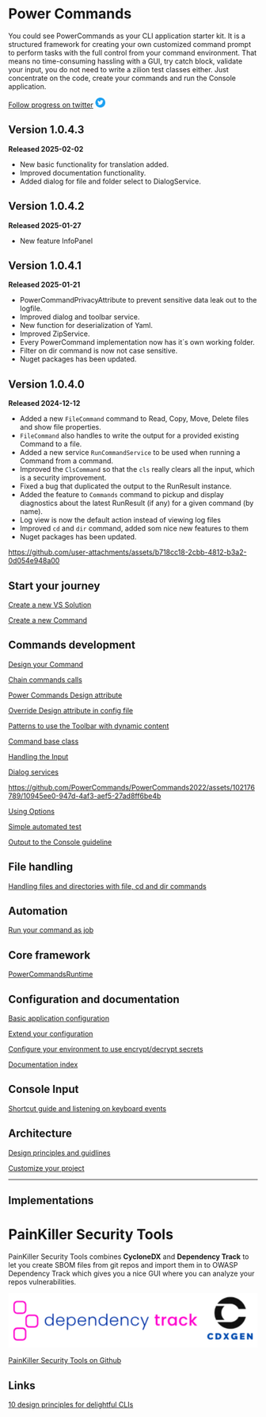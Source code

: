 # Power Commands
You could see PowerCommands as your CLI application starter kit. It is a structured framework for creating your own customized command prompt to perform tasks with the full control from your command environment. That means no time-consuming hassling with a GUI, try catch block, validate your input, you do not need to write a zilion test classes either. Just concentrate on the code, create your commands and run the Console application.

[Follow progress on twitter](https://twitter.com/PowerCommands) <img src="https://github.com/PowerCommands/PowerCommands2022/blob/main/Docs/images/Twitter.png?raw=true" alt="drawing" width="20"/>

## Version 1.0.4.3
**Released 2025-02-02**
- New basic functionality for translation added.
- Improved documentation functionality.
- Added dialog for file and folder select to DialogService.
## Version 1.0.4.2
**Released 2025-01-27**
- New feature InfoPanel
## Version 1.0.4.1
**Released 2025-01-21**
- PowerCommandPrivacyAttribute to prevent sensitive data leak out to the logfile.
- Improved dialog and toolbar service.
- New function for deserialization of Yaml.
- Improved ZipService.
- Every PowerCommand implementation now has it´s own working folder.
- Filter on dir command is now not case sensitive.
- Nuget packages has been updated.
## Version 1.0.4.0
**Released 2024-12-12**
- Added a new `FileCommand` command to Read, Copy, Move, Delete files and show file properties.
- `FileCommand` also handles to write the output for a provided existing Command to a file.
- Added a new service `RunCommandService` to be used when running a Command from a command.
- Improved the `ClsCommand` so that the `cls` really clears all the input, which is a security improvement.
- Fixed a bug that duplicated the output to the RunResult instance.
- Added the feature to `Commands` command to pickup and display diagnostics about the latest RunResult (if any) for a given command (by name).
- Log view is now the default action instead of viewing log files
- Improved `cd` and `dir` command, added som nice new features to them
- Nuget packages has been updated.

 https://github.com/user-attachments/assets/b718cc18-2cbb-4812-b3a2-0d054e948a00

 ## Start your journey
[Create a new VS Solution](Docs/Create_new_%20project.md)

[Create a new Command](Docs/Create_new_command.md)

## Commands development
[Design your Command](Docs/Design_command.md)

[Chain commands calls](Docs/ChainCommands.md)

[Power Commands Design attribute](Docs/PowerCommandDesignAttribute.md)

[Override Design attribute in config file](Docs/OverrideDesignAttribute.md)

[Patterns to use the Toolbar with dynamic content](Docs/PowerCommandToolbarAttribute.md)

[Command base class](Docs/CommandBase.md)

[Handling the Input](Docs/Input.md)

[Dialog services](Docs/DialogService.md)

https://github.com/PowerCommands/PowerCommands2022/assets/102176789/10945ee0-947d-4af3-aef5-27ad8ff6be4b

[Using Options](Docs/Options.md)

[Simple automated test](Docs/Test.md)

[Output to the Console guideline](Docs/ConsoleOutput.md)

## File handling
[Handling files and directories with file, cd and dir commands](ReadWriteFileHandler.md)

## Automation
[Run your command as job](Docs/Job.md)

## Core framework
[PowerCommandsRuntime](Docs/PowerCommandsRuntime.md)

## Configuration and documentation
[Basic application configuration](Docs/Configuration.md)

[Extend your configuration](Docs/ExtendYourConfiguration.md)

[Configure your environment to use encrypt/decrypt secrets](Docs/Secrets.md)

[Documentation index](Docs/DocumentationIndexDB.md)

## Console Input
[Shortcut guide and listening on keyboard events](Docs/ReadLine.md)

## Architecture
[Design principles and guidlines](Docs/PowerCommands%20Design%20Principles%20And%20Guidlines.md)

[Customize your project](Docs/Customize.md)

---

## Implementations

# PainKiller Security Tools

PainKiller Security Tools combines **CycloneDX** and **Dependency Track** to let you create SBOM files from git repos and import them in to OWASP Dependency Track which gives you a nice GUI where you can analyze your repos vulnerabilities. 

<img src="Docs/images/dt_cdxgen_logos.png" alt="cdxgen" width="512"> 

[PainKiller Security Tools on Github](https://github.com/PowerCommands/SecTools)

## Links
[10 design principles for delightful CLIs](https://blog.developer.atlassian.com/10-design-principles-for-delightful-clis/)

